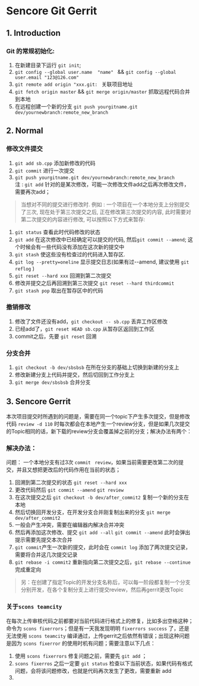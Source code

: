 # Sencore Git Gerrit
## 1. Introduction 
### Git 的常规初始化:
1. 在新建目录下运行 `git init`;
2. `git config --global user.name  "name" ` && `git config --global user.email "123@126.com"`
3. `git remote add origin "xxx.git: ` 关联项目地址
4. `git fetch origin master` && `git merge origin/master` 抓取远程代码合并到本地
5. 在远程创建一个新的分支 `git push yourgitname.git dev/yournewbranch:remote_new_branch`

## 2. Normal
### 修改文件提交
1. `git add sb.cpp` 添加新修改的代码
2. `git commit` 进行一次提交
3. `git push yourgitname.git dev/yournewbranch:remote_new_branch`<br/>
注 : `git add` 针对的是某次修改，可能一次修改文件add之后再次修改文件，需要再次add；

> 当想对不同的提交进行修改时. 例如 : 一个项目在一个本地分支上分别提交了三次, 现在处于第三次提交之后, 正在修改第三次提交的内容, 此时需要对第二次提交的内容进行修改, 可以按照以下方式来暂存:
1. `git status` 查看此时代码修改的状态
2. `git add` 在这次修改中已经确定可以提交的代码, 然后`git commit --amend`; 这个时候会有一些代码没有添加在这次新的提交中
3. `git stash` 使这些没有检查过的代码进入暂存区.
4. `git log --pretty=oneline` 显示提交日志(如果有过--amend, 建议使用 `git reflog` )
5. `git reset --hard xxx` 回溯到第二次提交
6. 修改并提交之后再回溯到第三次提交 `git reset --hard thirdcommit`
7. `git stash pop` 取出在暂存区中的代码

### 撤销修改
1. 修改了文件还没有add，`git checkout -- sb.cpp` 丢弃工作区修改
2. 已经add了，`git reset HEAD sb.cpp` 从暂存区返回到工作区
3. commit之后，先要 `git reset` 回溯

### 分支合并
1. `git checkout -b dev/sbsbsb`  在所在分支的基础上切换到新建的分支上
2. 修改新建分支上代码并提交，然后切回到工作分支上
3. `git merge dev/sbsbsb` 合并分支 

## 3. Sencore Gerrit
本次项目提交时所遇到的问题是，需要在同一个topic下产生多次提交，但是修改代码 `review -d 110` 时每次都会在本地产生一个review分支，但是如果几次提交的Topic相同的话，新下载的review分支会覆盖掉之前的分支；解决办法有两个：

### 解决办法：
问题： 一个本地分支有过3次 `commit ` `review`，如果当前需要更改第二次的提交，并且又想把更改后的代码作用在当前的状态；
1. 回溯到第二次提交的状态 `git reset --hard xxx`
2. 更改代码然后 `git commit --amend` `git review`
3. 在这次提交之后 `git checkout -b dev/after_commit2` 复制一个新的分支在本地
4. 然后切换回开发分支，在开发分支合并刚复制出来的分支 `git merge dev/after_commit2` 
5. 一般会产生冲突，需要在编辑器内解决合并冲突
6. 然后再添加这次修改、提交 `git add --all` `git commit --amend` 此时会弹出提示需要先提交本次合并
7. `git commit`产生一次新的提交，此时会在 `commit log` 添加了两次提交记录，需要将合并这几次提交记录
8. `git rebase -i commit2` 重新指向第二次提交之后，`git rebase --continue`完成重定向

> 另：在创建了指定Topic的开发分支名称后，可以每一阶段都复制一个分支分别开发，在各个复制分支上进行提交review，然后再gerrit更改Topic

### 关于`scons teamcity`
在每次上传审核代码之前都要对当前代码进行格式上的修复，比如多出空格这种；命令为 `scons fixerrors`；但是有一天我发现明明 `fixerrors success` 了，还是无法使用 `scons teamcity` 编译通过，上传gerrit之后依然有错误；出现这种问题是因为 `scons fixerror` 的使用时机有问题；需要注意以下几点：
1. 使用 `scons fixerrors` 修复问题之前，需要先 `git add` ；
2. `scons fixerros` 之后一定要 `git status` 检查以下当前状态，如果代码有格式问题，会将该问题修改，也就是代码再次发生了更改，需要重新 add
3. 